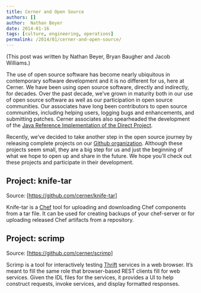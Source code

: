 ```yaml
---
title: Cerner and Open Source
authors: []
author:  Nathan Beyer
date: 2014-01-16
tags: [culture, engineering, operations]
permalink: /2014/01/cerner-and-open-source/
---
```


(This post was written by Nathan Beyer, Bryan Baugher and Jacob Williams.)

The use of open source software has become nearly ubiquitous in contemporary software development and it is no different for us, here at Cerner. We have been using open source software, directly and indirectly, for decades. Over the past decade, we’ve grown in maturity both in our use of open source software as well as our participation in open source communities. Our associates have long been contributors to open source communities, including helping users, logging bugs and enhancements, and submitting patches. Cerner associates also spearheaded the development of the [Java Reference Implementation of the Direct Project](http://wiki.directproject.org/Java+Reference+Implementation).

Recently, we’ve decided to take another step in the open source journey by releasing complete projects on our [Github organization](https://github.com/cerner). Although these projects seem small, they are a big step for us and just the beginning of what we hope to open up and share in the future. We hope you’ll check out these projects and participate in their development.

## Project: knife-tar

Source: [https://github.com/cerner/knife-tar]

Knife-tar is a [Chef](http://www.getchef.com/chef/) tool for uploading and downloading Chef components from a tar file. It can be used for creating backups of your chef-server or for uploading released Chef artifacts from a repository.

## Project: scrimp

Source: [https://github.com/cerner/scrimp]

Scrimp is a tool for interactively testing [Thrift](http://thrift.apache.org/) services in a web browser. It’s meant to fill the same role that browser-based REST clients fill for web services. Given the IDL files for the services, it provides a UI to help construct requests, invoke services, and display formatted responses.
